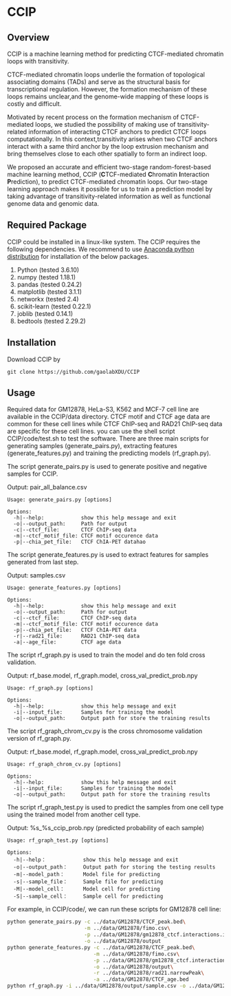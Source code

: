 # CCIP

## Overview

CCIP is a  machine learning method for predicting CTCF-mediated chromatin loops with transitivity.

CTCF-mediated chromatin loops underlie the formation of topological associating domains (TADs) and serve as the structural basis for transcriptional regulation. However, the formation mechanism of these loops remains unclear,and the genome-wide mapping of these loops is costly and difficult. 

Motivated by recent process on the formation mechanism of CTCF-mediated loops, we studied the possibility of making use of transitivity-related information of interacting CTCF anchors to predict CTCF loops computationally. In this context,transitivity arises when two CTCF anchors interact with a same third anchor by the loop extrusion mechanism and bring themselves close to each other spatially to form an indirect loop. 

We proposed an accurate and efficient two-stage random-forest-based machine learning method, CCIP (**C**TCF-mediated **C**hromatin **I**nteraction **P**rediction), to predict CTCF-mediated chromatin loops. Our two-stage learning approach makes it possible for us to train a prediction model by taking advantage of transitivity-related information as well as functional genome data and genomic data. 

## Required Package

CCIP could be installed in a linux-like system. The CCIP requires the following dependencies. We recommend to use [Anaconda python distribution](https://www.anaconda.com/what-is-anaconda/) for installation of the below packages.

1. Python (tested 3.6.10)
2. numpy (tested 1.18.1)
3. pandas (tested 0.24.2)
4. matplotlib (tested 3.1.1)
5. networkx (tested 2.4)
6. scikit-learn (tested 0.22.1)
7. joblib (tested 0.14.1)
8. bedtools (tested 2.29.2) 

## Installation

Download CCIP by

```shell
git clone https://github.com/gaolabXDU/CCIP
```

## Usage

Required data for GM12878, HeLa-S3, K562 and MCF-7 cell line are available in the CCIP/data directory. CTCF motif and CTCF age data are common for these cell lines while CTCF ChIP-seq and RAD21 ChIP-seq data are specific for these cell lines. you can use the shell script CCIP/code/test.sh to test the software. There are three main scripts for generating samples (generate_pairs.py), extracting features (generate_features.py) and training the predicting models (rf_graph.py).

The script generate_pairs.py is used to generate positive and negative samples for CCIP.

Output: pair_all_balance.csv

```
Usage: generate_pairs.py [options]

Options:
  -h|--help:            show this help message and exit
  -o|--output_path:     Path for output
  -c|--ctcf_file:       CTCF ChIP-seq data
  -m|--ctcf_motif_file: CTCF motif occurence data
  -p|--chia_pet_file:   CTCF ChIA-PET datahao
```

The script generate_features.py is used to extract features for samples generated from last step.

Output: samples.csv

```
Usage: generate_features.py [options]

Options:
  -h|--help:            show this help message and exit
  -o|--output_path:     Path for output
  -c|--ctcf_file:       CTCF ChIP-seq data
  -m|--ctcf_motif_file: CTCF motif occurence data
  -p|--chia_pet_file:   CTCF ChIA-PET data
  -r|--rad21_file:      RAD21 ChIP-seq data
  -a|--age_file:        CTCF age data
```

The script rf_graph.py is used to train the model and do ten fold cross validation.

Output: rf_base.model, rf_graph.model, cross_val_predict_prob.npy

```
Usage: rf_graph.py [options]

Options:
  -h|--help:            show this help message and exit
  -i|--input_file:      Samples for training the model
  -o|--output_path:     Output path for store the training results
```

The script rf_graph_chrom_cv.py is the cross chromosome validation version of rf_graph.py.

Output: rf_base.model, rf_graph.model, cross_val_predict_prob.npy

```
Usage: rf_graph_chrom_cv.py [options]

Options:
  -h|--help:            show this help message and exit
  -i|--input_file:      Samples for training the model
  -o|--output_path:     Output path for store the training results
```

The script rf_graph_test.py is used to predict the samples from one cell type using the trained model from another cell type.

Output: %s_%s_ccip_prob.npy (predicted probability of each sample)

```
Usage: rf_graph_test.py [options]

Options:
  -h|--help：            show this help message and exit
  -o|--output_path：     Output path for storing the testing results
  -m|--model_path：      Model file for predicting
  -s|--sample_file：     Sample file for predicting
  -M|--model_cell：      Model cell for predicting
  -S|--sample_cell：     Sample cell for predicting
```

For example, in CCIP/code/, we can run these scripts for GM12878 cell line:

```bash
python generate_pairs.py -c ../data/GM12878/CTCF_peak.bed\
                         -m ../data/GM12878/fimo.csv\
                         -p ../data/GM12878/gm12878_ctcf.interactions.intra.bedpe\
                         -o ../data/GM12878/output
python generate_features.py -c ../data/GM12878/CTCF_peak.bed\
                            -m ../data/GM12878/fimo.csv\
                            -p ../data/GM12878/gm12878_ctcf.interactions.intra.bedpe\
                            -o ../data/GM12878/output\
                            -r ../data/GM12878/rad21.narrowPeak\
                            -a ../data/GM12878/CTCF_age.bed
python rf_graph.py -i ../data/GM12878/output/sample.csv -o ../data/GM12878/output/model
```
